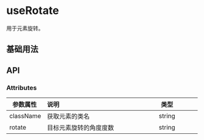 # useRotate

用于元素旋转。

## 基础用法

<preview path="../../components/sunRotate/index.vue" title="基本使用" description="使元素可旋转。"></preview>

## API

### Attributes

| <div style="width:80px">参数属性</div> | <div style="width:250px">说明</div> | <div style="width:100px">类型</div> | <div style="width:100px">默认值</div> |
| -------------------------------------- | :---------------------------------- | :---------------------------------: | :-----------------------------------: |
| className                              | 获取元素的类名                      |               string                |                                       |
| rotate                                 | 目标元素旋转的角度度数              |               string                |                  45                   |

